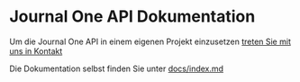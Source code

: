 # Journal One API Dokumentation

Um die Journal One API in einem eigenen Projekt einzusetzen [treten Sie mit uns in Kontakt](https://getjournal.one/#contact)

Die Dokumentation selbst finden Sie unter [docs/index.md](docs)
